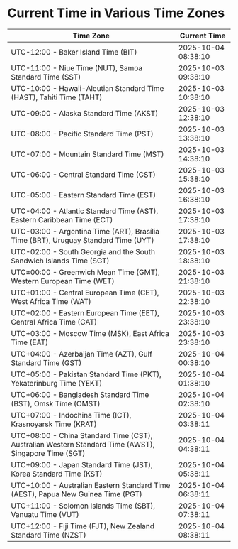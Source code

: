 # Current Time in Various Time Zones

| Time Zone | Current Time |
|-----------|--------------|
| UTC-12:00 - Baker Island Time (BIT) | 2025-10-04 08:38:10 |
| UTC-11:00 - Niue Time (NUT), Samoa Standard Time (SST) | 2025-10-03 09:38:10 |
| UTC-10:00 - Hawaii-Aleutian Standard Time (HAST), Tahiti Time (TAHT) | 2025-10-03 10:38:10 |
| UTC-09:00 - Alaska Standard Time (AKST) | 2025-10-03 12:38:10 |
| UTC-08:00 - Pacific Standard Time (PST) | 2025-10-03 13:38:10 |
| UTC-07:00 - Mountain Standard Time (MST) | 2025-10-03 14:38:10 |
| UTC-06:00 - Central Standard Time (CST) | 2025-10-03 15:38:10 |
| UTC-05:00 - Eastern Standard Time (EST) | 2025-10-03 16:38:10 |
| UTC-04:00 - Atlantic Standard Time (AST), Eastern Caribbean Time (ECT) | 2025-10-03 17:38:10 |
| UTC-03:00 - Argentina Time (ART), Brasília Time (BRT), Uruguay Standard Time (UYT) | 2025-10-03 17:38:10 |
| UTC-02:00 - South Georgia and the South Sandwich Islands Time (SGT) | 2025-10-03 18:38:10 |
| UTC±00:00 - Greenwich Mean Time (GMT), Western European Time (WET) | 2025-10-03 21:38:10 |
| UTC+01:00 - Central European Time (CET), West Africa Time (WAT) | 2025-10-03 22:38:10 |
| UTC+02:00 - Eastern European Time (EET), Central Africa Time (CAT) | 2025-10-03 23:38:10 |
| UTC+03:00 - Moscow Time (MSK), East Africa Time (EAT) | 2025-10-03 23:38:10 |
| UTC+04:00 - Azerbaijan Time (AZT), Gulf Standard Time (GST) | 2025-10-04 00:38:10 |
| UTC+05:00 - Pakistan Standard Time (PKT), Yekaterinburg Time (YEKT) | 2025-10-04 01:38:10 |
| UTC+06:00 - Bangladesh Standard Time (BST), Omsk Time (OMST) | 2025-10-04 02:38:10 |
| UTC+07:00 - Indochina Time (ICT), Krasnoyarsk Time (KRAT) | 2025-10-04 03:38:11 |
| UTC+08:00 - China Standard Time (CST), Australian Western Standard Time (AWST), Singapore Time (SGT) | 2025-10-04 04:38:11 |
| UTC+09:00 - Japan Standard Time (JST), Korea Standard Time (KST) | 2025-10-04 05:38:11 |
| UTC+10:00 - Australian Eastern Standard Time (AEST), Papua New Guinea Time (PGT) | 2025-10-04 06:38:11 |
| UTC+11:00 - Solomon Islands Time (SBT), Vanuatu Time (VUT) | 2025-10-04 07:38:11 |
| UTC+12:00 - Fiji Time (FJT), New Zealand Standard Time (NZST) | 2025-10-04 08:38:11 |
